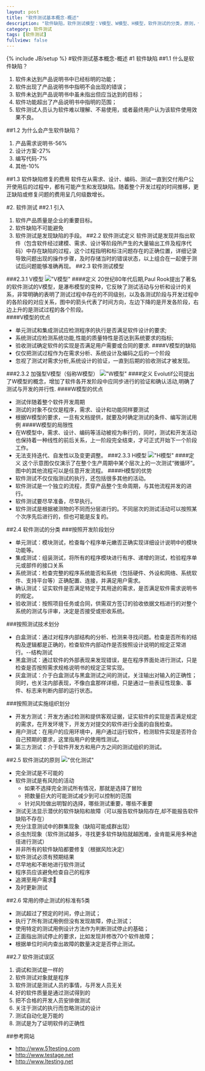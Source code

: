 ```yaml
---
layout: post
title: "软件测试基本概念-概述"
description: "软件缺陷，软件测试模型：V模型、W模型、H模型，软件测试的分类，原则，停止条件以及误区。"
category: 软件测试
tags: [软件测试]
fullview: false
---
```


{% include JB/setup %}
#软件测试基本概念-概述
#1 软件缺陷
##1.1 什么是软件缺陷？
1. 软件未达到产品说明书中已经标明的功能；
2. 软件出现了产品说明书中指明不会出现的错误；
3. 软件未达到产品说明书中虽未指出但应当达到的目标； 
4. 软件功能超出了产品说明书中指明的范围；
5. 软件测试人员认为软件难以理解、不易使用，或者最终用户认为该软件使用效果不良。

##1.2 为什么会产生软件缺陷？
1. 产品需求说明书-56%
2. 设计方案-27%
3. 编写代码-7%
4. 其他-10%

##1.3 软件缺陷修复的费用
软件在从需求、设计、编码、测试一直到交付用户公开使用后的过程中，都有可能产生和发现缺陷。随着整个开发过程的时间推移，更正缺陷或修复问题的费用呈几何级数增长。

#2. 软件测试
##2.1 引入
1. 软件产品质量是企业的重要目标。
2. 软件缺陷不可能避免
3. 软件测试是发现缺陷的手段。
##2.2 软件测试定义
软件测试是发现并指出软件（包含软件经过建模、需求、设计等阶段所产生的大量输出工件及程序代码）中存在缺陷的过程，这个过程指明和标注问题存在的正确位置，详细记录导致问题出现的操作步骤，及时存储当时的错误状态，以上组合在一起便于测试后问题能够准确再现。 
##2.3 软件测试模型

###2.3.1 V模型
!["V模型"](http://xiangguo.qiniudn.com/img/posts/software_test/v.png "V模型")
####定义
20世纪80年代后期,Paul Rook提出了著名的软件测试的V模型，是瀑布模型的变种，它反映了测试活动与分析和设计的关系，非常明确的表明了测试过程中存在的不同级别，以及各测试阶段与开发过程中的各阶段的对应关系，图中的箭头代表了时间方向，左边下降的是开发各阶段，右边上升的是测试过程的各个阶段。    
####V模型的优点    
- 单元测试和集成测试应检测程序的执行是否满足软件设计的要求;
- 系统测试应检测系统功能,性能的质量特性是否达到系统要求的指标;
- 验收测试确定软件的实现是否满足用户需要或合同的要求.
####V模型的缺陷
- 仅仅把测试过程作为在需求分析、系统设计及编码之后的一个阶段
- 忽视了测试对需求分析,系统设计的验证，一直到后期的验收测试才被发现。

###2.3.2 加强型V模型（俗称W模型）
!["W模型"](http://xiangguo.qiniudn.com/img/posts/software_test/w.png "W模型")
####定义
Evolutif公司提出了W模型的概念，增加了软件各开发阶段中应同步进行的验证和确认活动,明确了测试与开发的并行性.
####W模型的优点
- 测试伴随着整个软件开发周期
- 测试的对象不仅仅是程序，需求、设计和功能同样要测试
- 根据W模型的要求，一旦有文档提供，就要及时确定测试的条件、编写测试用例
####W模型的局限性
- 在W模型中，需求、设计、编码等活动被视为串行的，同时，测试和开发活动也保持着一种线性的前后关系，上一阶段完全结束，才可正式开始下一个阶段工作。
- 无法支持迭代、自发性以及变更调整。
###2.3.3 H模型
!["H模型"](http://xiangguo.qiniudn.com/img/posts/software_test/h.png "H模型")
####定义
这个示意图仅仅演示了在整个生产周期中某个层次上的一次测试“微循环”。图中的其他流程可以是任意开发流程。
####H模型的优势
- 软件测试不仅仅指测试的执行，还包括很多其他的活动。
- 软件测试是一个独立的流程，贯穿产品整个生命周期，与其他流程并发的进行。
- 软件测试要尽早准备，尽早执行。
- 软件测试是根据被测物的不同而分层进行的。不同层次的测试活动可以按照某个次序先后进行的，但也可能是反复的。

##2.4 软件测试的分类
###按照开发阶段划分
- 单元测试：模块测试，检查每个程序单元嫩否正确实现详细设计说明中的模块功能等。
- 集成测试：组装测试，将所有的程序模块进行有序、递增的测试，检验程序单元或部件的接口关系
- 系统测试：检查完整的程序系统能否和系统（包括硬件、外设和网络、系统软件、支持平台等）正确配置、连接，并满足用户需求。
- 确认测试：证实软件是否满足特定于其用途的需求，是否满足软件需求说明书的规定。
- 验收测试：按照项目任务或合同，供需双方签订的验收依据文档进行的对整个系统的测试与评审，决定是否接受或拒收系统。

###按照测试技术划分
- 白盒测试：通过对程序内部结构的分析、检测来寻找问题。检查是否所有的结构及逻辑都是正确的，检查软件内部动作是否按照设计说明的规定正常进行。--结构测试
- 黑盒测试：通过软件的外部表现来发现错误，是在程序界面处进行测试，只是检查是否按照需求规格说明书的规定正常实现。
- 灰盒测试：介于白盒测试与黑盒测试之间的测试，关注输出对输入的正确性；同时，也关注内部表现，不像白盒那样详细，只是通过一些表征性现象、事件、标志来判断内部的运行状态。

###按照测试实施组织划分
- 开发方测试：开发方通过检测和提供客观证据，证实软件的实现是否满足规定的需求，在开发环境下，开发方对提交的软件进行全面的自我检查。
- 用户测试：在用户的应用环境中，用户通过运行软件，检测软件实现是否符合自己预期的要求，这里指用户的使用性测试。
- 第三方测试：介于软件开发方和用户方之间的测试组织的测试。

##2.5 软件测试的原则
!["优化测试"](http://xiangguo.qiniudn.com/img/posts/software_test/test.png "优化测")
- 完全测试是不可能的
- 软件测试是有风险的活动    
    * 如果不选择完全测试所有情况，那就是选择了冒险
    * 把数量巨大的可能测试减少到可以控制的范围
    * 针对风险做出明智的选择，哪些测试重要，哪些不重要
- 测试无法显示潜伏的软件缺陷和故障（可以报告软件缺陷存在,却不能报告软件缺陷不存在）
- 充分注意测试中的群集现象（缺陷可能成群出现）
- 杀虫剂现象（软件测试越多，寻找更多软件缺陷就越困难，金肯能采用多种途径进行测试）
- 并非所有的软件缺陷都要修复（根据风险决定）
- 软件测试必须有预期结果 
- 尽早地和不断地进行软件测试
- 程序员应该避免检查自己的程序
- 追溯至用户需求
- 及时更新测试


##2.6 常用的停止测试的标准有5类
- 测试超过了预定的时间，停止测试；
- 执行了所有测试用例但没有发现故障，停止测试；
- 使用特定的测试用例设计方法作为判断测试停止的基础；
- 正面指出测试停止的要求，比如发现并修改70个软件故障；
- 根据单位时间内查出故障的数量决定是否停止测试。


##2.7 软件测试误区
1. 调试和测试是一样的 
2. 软件测试对象就是程序 
3. 软件测试是测试人员的事情，与开发人员无关 
4. 好的软件质量是通过测试得到的 
5. 把不合格的开发人员安排做测试
6. 关注于测试的执行而忽略测试的设计 
7. 测试自动化是万能的 
8. 测试是为了证明软件的正确性 



##参考网站
- <http://www.51testing.com>
- <http://www.testage.net>
- <http://www.ltesting.net>
